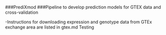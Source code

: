 ###PrediXmod
###Pipeline to develop prediction models for GTEX data and cross-validation


-Instructions for downloading expression and genotype data from GTEx exchange area are 
 listed in gtex.md
Testing
